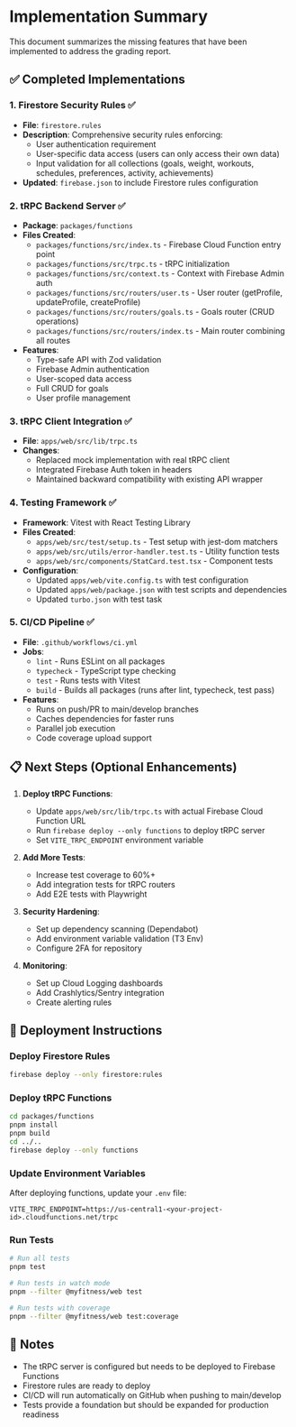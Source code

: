 # Implementation Summary

This document summarizes the missing features that have been implemented to address the grading report.

## ✅ Completed Implementations

### 1. Firestore Security Rules ✅
- **File**: `firestore.rules`
- **Description**: Comprehensive security rules enforcing:
  - User authentication requirement
  - User-specific data access (users can only access their own data)
  - Input validation for all collections (goals, weight, workouts, schedules, preferences, activity, achievements)
- **Updated**: `firebase.json` to include Firestore rules configuration

### 2. tRPC Backend Server ✅
- **Package**: `packages/functions`
- **Files Created**:
  - `packages/functions/src/index.ts` - Firebase Cloud Function entry point
  - `packages/functions/src/trpc.ts` - tRPC initialization
  - `packages/functions/src/context.ts` - Context with Firebase Admin auth
  - `packages/functions/src/routers/user.ts` - User router (getProfile, updateProfile, createProfile)
  - `packages/functions/src/routers/goals.ts` - Goals router (CRUD operations)
  - `packages/functions/src/routers/index.ts` - Main router combining all routes
- **Features**:
  - Type-safe API with Zod validation
  - Firebase Admin authentication
  - User-scoped data access
  - Full CRUD for goals
  - User profile management

### 3. tRPC Client Integration ✅
- **File**: `apps/web/src/lib/trpc.ts`
- **Changes**:
  - Replaced mock implementation with real tRPC client
  - Integrated Firebase Auth token in headers
  - Maintained backward compatibility with existing API wrapper

### 4. Testing Framework ✅
- **Framework**: Vitest with React Testing Library
- **Files Created**:
  - `apps/web/src/test/setup.ts` - Test setup with jest-dom matchers
  - `apps/web/src/utils/error-handler.test.ts` - Utility function tests
  - `apps/web/src/components/StatCard.test.tsx` - Component tests
- **Configuration**:
  - Updated `apps/web/vite.config.ts` with test configuration
  - Updated `apps/web/package.json` with test scripts and dependencies
  - Updated `turbo.json` with test task

### 5. CI/CD Pipeline ✅
- **File**: `.github/workflows/ci.yml`
- **Jobs**:
  - `lint` - Runs ESLint on all packages
  - `typecheck` - TypeScript type checking
  - `test` - Runs tests with Vitest
  - `build` - Builds all packages (runs after lint, typecheck, test pass)
- **Features**:
  - Runs on push/PR to main/develop branches
  - Caches dependencies for faster runs
  - Parallel job execution
  - Code coverage upload support

## 📋 Next Steps (Optional Enhancements)

1. **Deploy tRPC Functions**:
   - Update `apps/web/src/lib/trpc.ts` with actual Firebase Cloud Function URL
   - Run `firebase deploy --only functions` to deploy tRPC server
   - Set `VITE_TRPC_ENDPOINT` environment variable

2. **Add More Tests**:
   - Increase test coverage to 60%+
   - Add integration tests for tRPC routers
   - Add E2E tests with Playwright

3. **Security Hardening**:
   - Set up dependency scanning (Dependabot)
   - Add environment variable validation (T3 Env)
   - Configure 2FA for repository

4. **Monitoring**:
   - Set up Cloud Logging dashboards
   - Add Crashlytics/Sentry integration
   - Create alerting rules

## 🚀 Deployment Instructions

### Deploy Firestore Rules
```bash
firebase deploy --only firestore:rules
```

### Deploy tRPC Functions
```bash
cd packages/functions
pnpm install
pnpm build
cd ../..
firebase deploy --only functions
```

### Update Environment Variables
After deploying functions, update your `.env` file:
```env
VITE_TRPC_ENDPOINT=https://us-central1-<your-project-id>.cloudfunctions.net/trpc
```

### Run Tests
```bash
# Run all tests
pnpm test

# Run tests in watch mode
pnpm --filter @myfitness/web test

# Run tests with coverage
pnpm --filter @myfitness/web test:coverage
```

## 📝 Notes

- The tRPC server is configured but needs to be deployed to Firebase Functions
- Firestore rules are ready to deploy
- CI/CD will run automatically on GitHub when pushing to main/develop
- Tests provide a foundation but should be expanded for production readiness

